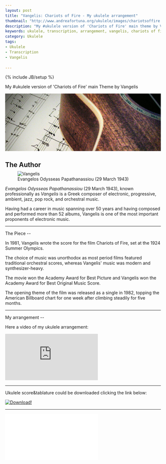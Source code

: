 ```yaml
---
layout: post
title: "Vangelis: Chariots of Fire - My ukulele arrangement"
thumbnail: "http://www.andreafortuna.org/ukulele/images/chariotsoffire.jpg"
description: "My #ukulele version of 'Chariots of Fire' main theme by Vangelis"
keywords: ukulele, transcription, arrangement, vangelis, chariots of fire,  fingerstyle, 
category: Ukulele
tags: 
- Ukulele
- Transcription
- Vangelis

---
```

{% include JB/setup %}

My #ukulele version of 'Chariots of Fire' main Theme by Vangelis

![chariots of fire](/ukulele/images/chariotsoffire.jpg)
<!-- more -->


The Author
--

<figure style="margin-top:-10px;">
  <img src="https://upload.wikimedia.org/wikipedia/commons/thumb/5/53/VangelisElGrecopremiereDE2.jpg/250px-VangelisElGrecopremiereDE2.jpg" alt="Vangelis">
  <figcaption>Evangelos Odysseas Papathanassiou (29 March 1943)</figcaption>
</figure>

*Evangelos Odysseas Papathanassiou* (29 March 1943), known professionally as *Vangelis* is a Greek composer of electronic, progressive, ambient, jazz, pop rock, and orchestral music.

Having had a career in music spanning over 50 years and having composed and performed more than 52 albums, Vangelis is one of the most important proponents of electronic music.

<hr>
The Piece
--

In 1981, Vangelis wrote the score for the film Chariots of Fire, set at the 1924 Summer Olympics. 

The choice of music was unorthodox as most period films featured traditional orchestral scores, whereas Vangelis' music was modern and synthesizer-heavy. 

The movie won the Academy Award for Best Picture and Vangelis won the Academy Award for Best Original Music Score. 

The opening theme of the film was released as a single in 1982, topping the American Billboard chart for one week after climbing steadily for five months.


<hr>
My arrangement
--

Here a video of my ukulele arrangement:

<div class="video-container">
<iframe src="https://www.youtube.com/embed/pCEqZ7z44nk" frameborder="0" allowfullscreen></iframe>
</div>

<hr/>


Ukulele score&tablature could be downloaded clicking the link below:

[![Download!](http://www.andreafortuna.org/images/Download-PDF-Button.png)](http://www.andreafortuna.org/ukulele/files/Chariots_of_fire.pdf)

<hr/>
<div class="video-container">
<embed src="/ukulele/files/Chariots_of_fire.pdf" pluginspage="http://www.adobe.com/products/acrobat/readstep2.html">
</div>
